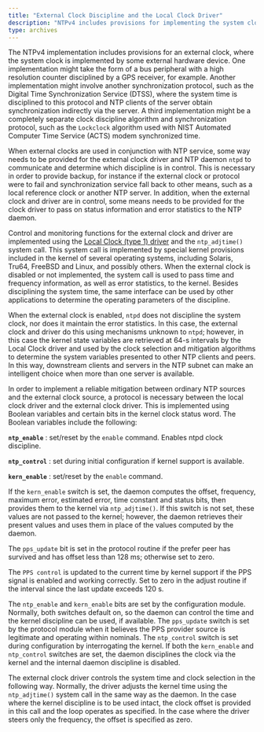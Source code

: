 ```yaml
---
title: "External Clock Discipline and the Local Clock Driver"
description: "NTPv4 includes provisions for implementing the system clock using an external hardware device. When external clocks are used, the external clock driver and NTP daemon need to communicate and determine which discipline is in control."
type: archives
---
```


The NTPv4 implementation includes provisions for an external clock, where the system clock is implemented by some external hardware device. One implementation might take the form of a bus peripheral with a high resolution counter disciplined by a GPS receiver, for example. Another implementation might involve another synchronization protocol, such as the Digital Time Synchronization Service (DTSS), where the system time is disciplined to this protocol and NTP clients of the server obtain synchronization indirectly via the server. A third implementation might be a completely separate clock discipline algorithm and synchronization protocol, such as the <code>Lockclock</code> algorithm used with NIST Automated Computer Time Service (ACTS) modem synchronized time.

When external clocks are used in conjunction with NTP service, some way needs to be provided for the external clock driver and NTP daemon <code>ntpd</code> to communicate and determine which discipline is in control. This is necessary in order to provide backup, for instance if the external clock or protocol were to fail and synchronization service fall back to other means, such as a local reference clock or another NTP server. In addition, when the external clock and driver are in control, some means needs to be provided for the clock driver to pass on status information and error statistics to the NTP daemon.

Control and monitoring functions for the external clock and driver are implemented using the [Local Clock (type 1) driver](/documentation/drivers/driver1/) and the <code>ntp_adjtime()</code> system call. This system call is implemented by special kernel provisions included in the kernel of several operating systems, including Solaris, Tru64, FreeBSD and Linux, and possibly others. When the external clock is disabled or not implemented, the system call is used to pass time and frequency information, as well as error statistics, to the kernel. Besides disciplining the system time, the same interface can be used by other applications to determine the operating parameters of the discipline.

When the external clock is enabled, <code>ntpd</code> does not discipline the system clock, nor does it maintain the error statistics. In this case, the external clock and driver do this using mechanisms unknown to <code>ntpd</code>; however, in this case the kernel state variables are retrieved at 64-s intervals by the Local Clock driver and used by the clock selection and mitigation algorithms to determine the system variables presented to other NTP clients and peers. In this way, downstream clients and servers in the NTP subnet can make an intelligent choice when more than one server is available.

In order to implement a reliable mitigation between ordinary NTP sources and the external clock source, a protocol is necessary between the local clock driver and the external clock driver. This is implemented using Boolean variables and certain bits in the kernel clock status word. The Boolean variables include the following:

<code>**ntp_enable**</code>
: set/reset by the <code>enable</code> command. Enables ntpd clock discipline.

<code>**ntp_control**</code>
: set during initial configuration if kernel support is available.

<code>**kern_enable**</code>
: set/reset by the <code>enable</code> command.

If the <code>kern_enable</code> switch is set, the daemon computes the offset, frequency, maximum error, estimated error, time constant and status bits, then provides them to the kernel via <code>ntp_adjtime()</code>. If this switch is not set, these values are not passed to the kernel; however, the daemon retrieves their present values and uses them in place of the values computed by the daemon.

The <code>pps_update</code> bit is set in the protocol routine if the prefer peer has survived and has offset less than 128 ms; otherwise set to zero.

The <code>PPS control</code> is updated to the current time by kernel support if the PPS signal is enabled and working correctly. Set to zero in the adjust routine if the interval since the last update exceeds 120 s.

The <code>ntp_enable</code> and <code>kern_enable</code> bits are set by the configuration module. Normally, both switches default on, so the daemon can control the time and the kernel discipline can be used, if available. The <code>pps_update</code> switch is set by the protocol module when it believes the PPS provider source is legitimate and operating within nominals. The <code>ntp_control</code> switch is set during configuration by interrogating the kernel. If both the <code>kern_enable</code> and <code>ntp_control</code> switches are set, the daemon disciplines the clock via the kernel and the internal daemon discipline is disabled.

The external clock driver controls the system time and clock selection in the following way. Normally, the driver adjusts the kernel time using the <code>ntp_adjtime()</code> system call in the same way as the daemon. In the case where the kernel discipline is to be used intact, the clock offset is provided in this call and the loop operates as specified. In the case where the driver steers only the frequency, the offset is specified as zero.